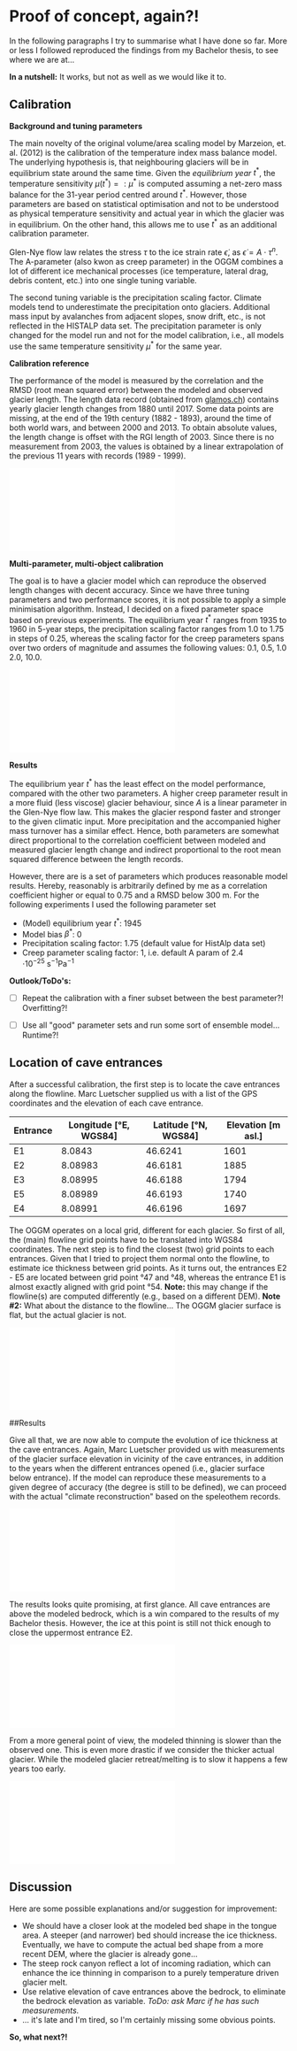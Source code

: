 # Proof of concept, again?!

In the following paragraphs I try to summarise what I have done so far. More or less I followed reproduced the findings from my Bachelor thesis, to see where we are at...

**In a nutshell:** It works, but not as well as we would like it to.

## Calibration

**Background and tuning parameters** 

The main novelty of the original volume/area scaling model by Marzeion, et. al. (2012) is the calibration of the temperature index mass balance model. The underlying hypothesis is, that neighbouring glaciers will be in equilibrium state around the same time. Given the *equilibrium year* $t^*$, the temperature sensitivity $\mu(t^*) =: \mu^*$ is computed assuming a net-zero mass balance for the 31-year period centred around $t^*$. However, those parameters are based on statistical optimisation and not to be understood as physical temperature sensitivity and actual year in which the glacier was in equilibrium. On the other hand, this allows me to use $t^*$ as an additional calibration parameter.

Glen-Nye flow law relates the stress $\tau$ to the ice strain rate $\dot{\epsilon}$, as $\dot{\epsilon} = A\cdot\tau^n$. The A-parameter (also kwon as creep parameter) in the OGGM combines a lot of different ice mechanical processes (ice temperature, lateral drag, debris content, etc.) into one single tuning variable.

The second tuning variable is the precipitation scaling factor. Climate models tend to underestimate the precipitation onto glaciers. Additional mass input by avalanches from adjacent slopes, snow drift, etc., is not reflected in the HISTALP data set. The precipitation parameter is only changed for the model run and not for the model calibration, i.e., all models use the same temperature sensitivity $\mu^*$ for the same year.

**Calibration reference**

The performance of the model is measured by the correlation  and the RMSD (root mean squared error) between the modeled and observed glacier length. The length data record (obtained from [glamos.ch](https://doi.glamos.ch/data/lengthchange/lengthchange.csv)) contains yearly glacier length changes from 1880 until 2017. Some data points are missing, at the end of the 19th century (1882 - 1893), around the time of both world wars, and between 2000 and 2013. To obtain absolute values, the length change is offset with the RGI length of 2003. Since there is no measurement from 2003, the values is obtained by a linear extrapolation of the previous 11 years with records (1989 - 1999).

![Length change measurement time series](/Users/oberrauch/work/grindelwald/figures/repoduce_bac/length.pdf)

**Multi-parameter, multi-object calibration**

The goal is to have a glacier model which can reproduce the observed length changes with decent accuracy. Since we have three tuning parameters and two performance scores, it is not possible to apply a simple minimisation algorithm. Instead, I decided on a fixed parameter space based on previous experiments. The equilibrium year $t^*$ ranges from 1935 to 1960 in 5-year steps, the precipitation scaling factor ranges from 1.0 to 1.75 in steps of 0.25, whereas the scaling factor for the creep parameters spans over two orders of magnitude and assumes the following values: 0.1, 0.5, 1.0 2.0, 10.0.

![Multi-parameter, multi-object calibration](/Users/oberrauch/work/grindelwald/figures/repoduce_bac/calibration.pdf)

**Results**

The equilibrium year $t^*$ has the least effect on the model performance, compared with the other two parameters. A higher creep parameter result in a more fluid (less viscose) glacier behaviour, since $A$ is a linear parameter in the Glen-Nye flow law. This makes the glacier respond faster and stronger to the given climatic input. More precipitation and the accompanied higher mass turnover has a similar effect. Hence, both parameters are somewhat direct proportional to the correlation coefficient between modeled and measured glacier length change and indirect proportional to the root mean squared difference between the length records.

However, there are is a set of parameters which produces reasonable model results. Hereby, reasonably is arbitrarily defined by me as a correlation coefficient higher or equal to 0.75 and a RMSD below 300 m. For the following experiments I used the following parameter set

- (Model) equilibrium year $t^*:$ 1945
- Model bias $\beta^*$: 0
- Precipitation scaling factor: 1.75 (default value for HistAlp data set)
- Creep parameter scaling factor: 1, i.e. default A param of 2.4 $\cdot 10^{-25}\ \mathrm{s}^{-1} \mathrm{Pa}^{-1}$

**Outlook/ToDo's:**

- [ ] Repeat the calibration with a finer subset between the best parameter?! Overfitting?!

- [ ] Use all "good" parameter sets and run some sort of ensemble model... Runtime?!

## Location of cave entrances

After a successful calibration, the first step is to locate the cave entrances along the flowline. Marc Luetscher supplied us with a list of the GPS coordinates and the elevation of each cave entrance.

| Entrance | Longitude [°E, WGS84] | Latitude [°N, WGS84] | Elevation [m asl.] |
| -------- | --------------------- | -------------------- | ------------------ |
| E1       | 8.0843                | 46.6241              | 1601               |
| E2       | 8.08983               | 46.6181              | 1885               |
| E3       | 8.08995               | 46.6188              | 1794               |
| E5       | 8.08989               | 46.6193              | 1740               |
| E4       | 8.08991               | 46.6196              | 1697               |

The OGGM operates on a local grid, different for each glacier. So first of all, the (main) flowline grid points have to be translated into WGS84 coordinates. The next step is to find the closest (two) grid points to each entrances. Given that I tried to project them normal onto the flowline, to estimate ice thickness between grid points. As it turns out, the entrances E2 - E5 are located between grid point °47 and °48, whereas the entrance E1 is almost exactly aligned with grid point °54. **Note:** this may change if the flowline(s) are computed differently (e.g., based on a different DEM). **Note #2:** What about the distance to the flowline... The OGGM glacier surface is flat, but the actual glacier is not. 

![Location of cave entrances along the main model flowline](/Users/oberrauch/work/grindelwald/figures/repoduce_bac/caves_location.pdf)

##Results

Give all that, we are now able to compute the evolution of ice thickness at the cave entrances. Again, Marc Luetscher provided us with measurements of the glacier surface elevation in vicinity of the cave entrances, in addition to the years when the different entrances opened (i.e., glacier surface below entrance). If the model can reproduce these measurements to a given degree of accuracy (the degree is still to be defined), we can proceed with the actual "climate reconstruction" based on the speleothem records.

![Ice thickness at cave entrances E2, E3, E5 and E4](/Users/oberrauch/work/grindelwald/figures/repoduce_bac/ice_thickness.pdf)

The results looks quite promising, at first glance. All cave entrances are above the modeled bedrock, which is a win compared to the results of my Bachelor thesis. However, the ice at this point is still not thick enough to close the uppermost entrance E2.

![Ice coverage of the cave entrances E2, E3, E5 and E4](/Users/oberrauch/work/grindelwald/figures/repoduce_bac/caves_open.pdf)

From a more general point of view, the modeled thinning is slower than the observed one. This is even more drastic if we consider the thicker actual glacier. While the modeled glacier retreat/melting is to slow it happens a few years too early.

![](/Users/oberrauch/work/grindelwald/figures/repoduce_bac/glacier_cross_section.pdf)

## Discussion

Here are some possible explanations and/or suggestion for improvement:

- We should have a closer look at the modeled bed shape in the tongue area. A steeper (and narrower) bed should increase the ice thickness. Eventually, we have to compute the actual bed shape from a more recent DEM, where the glacier is already gone...
- The steep rock canyon reflect a lot of incoming radiation, which can enhance the ice thinning in comparison to a purely temperature driven glacier melt.
- Use relative elevation of cave entrances above the bedrock, to eliminate the bedrock elevation as variable. *ToDo: ask Marc if he has such measurements.*
- ... it's late and I'm tired, so I'm certainly missing some obvious points.

**So, what next?!**

